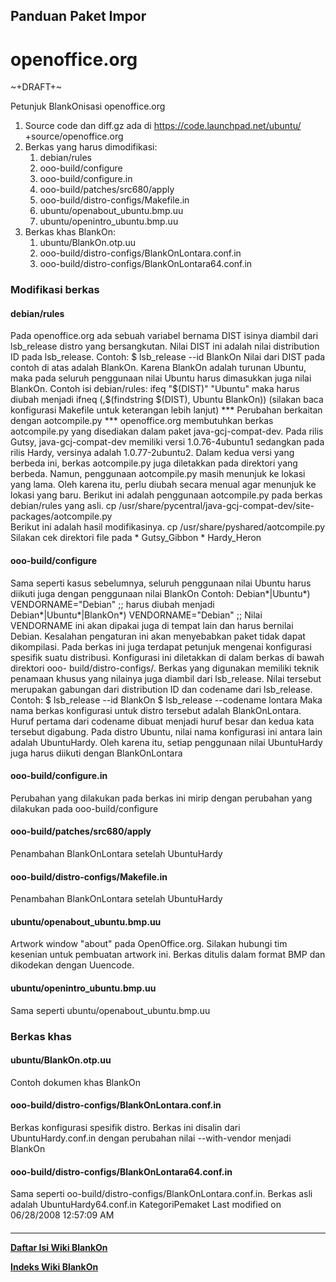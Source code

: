 ## Panduan Paket Impor
#  openoffice.org
~+DRAFT+~

Petunjuk BlankOnisasi openoffice.org
   1. Source code dan diff.gz ada di ​https://code.launchpad.net/ubuntu/
      +source/openoffice.org
   2. Berkas yang harus dimodifikasi:
         1. debian/rules
         2. ooo-build/configure
         3. ooo-build/configure.in
         4. ooo-build/patches/src680/apply
         5. ooo-build/distro-configs/Makefile.in
         6. ubuntu/openabout_ubuntu.bmp.uu
         7. ubuntu/openintro_ubuntu.bmp.uu
   3. Berkas khas BlankOn:
         1. ubuntu/BlankOn.otp.uu
         2. ooo-build/distro-configs/BlankOnLontara.conf.in
         3. ooo-build/distro-configs/BlankOnLontara64.conf.in
### Modifikasi berkas
#### debian/rules
Pada openoffice.org ada sebuah variabel bernama DIST isinya diambil dari
lsb_release distro yang bersangkutan. Nilai DIST ini adalah nilai distribution
ID pada lsb_release.
Contoh:
$ lsb_release --id
BlankOn
Nilai dari DIST pada contoh di atas adalah BlankOn.
Karena BlankOn adalah turunan Ubuntu, maka pada seluruh penggunaan nilai Ubuntu
harus dimasukkan juga nilai BlankOn. Contoh isi debian/rules:
ifeq "$(DIST)" "Ubuntu"
maka harus diubah menjadi
ifneq (,$(findstring $(DIST), Ubuntu BlankOn))
(silakan baca konfigurasi Makefile untuk keterangan lebih lanjut)
*** Perubahan berkaitan dengan aotcompile.py ***
openoffice.org membutuhkan berkas aotcompile.py yang disediakan dalam paket
java-gcj-compat-dev. Pada rilis Gutsy, java-gcj-compat-dev memiliki versi
1.0.76-4ubuntu1 sedangkan pada rilis Hardy, versinya adalah 1.0.77-2ubuntu2.
Dalam kedua versi yang berbeda ini, berkas aotcompile.py juga diletakkan pada
direktori yang berbeda. Namun, penggunaan aotcompile.py masih menunjuk ke
lokasi yang lama. Oleh karena itu, perlu diubah secara menual agar menunjuk ke
lokasi yang baru.
Berikut ini adalah penggunaan aotcompile.py pada berkas debian/rules yang asli.
        cp /usr/share/pycentral/java-gcj-compat-dev/site-packages/aotcompile.py
\
Berikut ini adalah hasil modifikasinya.
        cp /usr/share/pyshared/aotcompile.py \
Silakan cek direktori file pada
    * ​Gutsy_Gibbon
    * ​Hardy_Heron
#### ooo-build/configure
Sama seperti kasus sebelumnya, seluruh penggunaan nilai Ubuntu harus diikuti
juga dengan penggunaan nilai BlankOn
Contoh:
        Debian*|Ubuntu*) VENDORNAME="Debian" ;;
harus diubah menjadi
        Debian*|Ubuntu*|BlankOn*) VENDORNAME="Debian" ;;
Nilai VENDORNAME ini akan dipakai juga di tempat lain dan harus bernilai
Debian. Kesalahan pengaturan ini akan menyebabkan paket tidak dapat
dikompilasi.
Pada berkas ini juga terdapat petunjuk mengenai konfigurasi spesifik suatu
distribusi. Konfigurasi ini diletakkan di dalam berkas di bawah direktori ooo-
build/distro-configs/. Berkas yang digunakan memiliki teknik penamaan khusus
yang nilainya juga diambil dari lsb_release.
Nilai tersebut merupakan gabungan dari distribution ID dan codename dari
lsb_release. Contoh:
$ lsb_release --id
BlankOn
$ lsb_release --codename
lontara
Maka nama berkas konfigurasi untuk distro tersebut adalah BlankOnLontara. Huruf
pertama dari codename dibuat menjadi huruf besar dan kedua kata tersebut
digabung.
Pada distro Ubuntu, nilai nama konfigurasi ini antara lain adalah UbuntuHardy.
Oleh karena itu, setiap penggunaan nilai UbuntuHardy juga harus diikuti dengan
BlankOnLontara
#### ooo-build/configure.in
Perubahan yang dilakukan pada berkas ini mirip dengan perubahan yang dilakukan
pada ooo-build/configure
#### ooo-build/patches/src680/apply
Penambahan BlankOnLontara setelah UbuntuHardy
#### ooo-build/distro-configs/Makefile.in
Penambahan BlankOnLontara setelah UbuntuHardy
#### ubuntu/openabout_ubuntu.bmp.uu
Artwork window "about" pada OpenOffice.org. Silakan hubungi tim kesenian untuk
pembuatan artwork ini. Berkas ditulis dalam format BMP dan dikodekan dengan
Uuencode.
#### ubuntu/openintro_ubuntu.bmp.uu
Sama seperti ubuntu/openabout_ubuntu.bmp.uu
### Berkas khas
#### ubuntu/BlankOn.otp.uu
Contoh dokumen khas BlankOn
#### ooo-build/distro-configs/BlankOnLontara.conf.in
Berkas konfigurasi spesifik distro. Berkas ini disalin dari UbuntuHardy.conf.in
dengan perubahan nilai --with-vendor menjadi BlankOn
#### ooo-build/distro-configs/BlankOnLontara64.conf.in
Sama seperti oo-build/distro-configs/BlankOnLontara.conf.in. Berkas asli adalah
UbuntuHardy64.conf.in
KategoriPemaket
Last modified on 06/28/2008 12:57:09 AM
#### 
    
 
 
 
 
 
---
[**Daftar Isi Wiki BlankOn**](/DaftarIsi/README.md)
 
[**Indeks Wiki BlankOn**](/Indeks.md)
